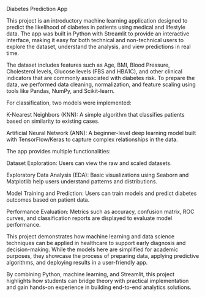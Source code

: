 Diabetes Prediction App

This project is an introductory machine learning application designed to predict the likelihood of diabetes in patients using medical and lifestyle data. The app was built in Python with Streamlit to provide an interactive interface, making it easy for both technical and non-technical users to explore the dataset, understand the analysis, and view predictions in real time.

The dataset includes features such as Age, BMI, Blood Pressure, Cholesterol levels, Glucose levels (FBS and HBA1C), and other clinical indicators that are commonly associated with diabetes risk. To prepare the data, we performed data cleaning, normalization, and feature scaling using tools like Pandas, NumPy, and Scikit-learn.

For classification, two models were implemented:

K-Nearest Neighbors (KNN): A simple algorithm that classifies patients based on similarity to existing cases.

Artificial Neural Network (ANN): A beginner-level deep learning model built with TensorFlow/Keras to capture complex relationships in the data.

The app provides multiple functionalities:

Dataset Exploration: Users can view the raw and scaled datasets.

Exploratory Data Analysis (EDA): Basic visualizations using Seaborn and Matplotlib help users understand patterns and distributions.

Model Training and Prediction: Users can train models and predict diabetes outcomes based on patient data.

Performance Evaluation: Metrics such as accuracy, confusion matrix, ROC curves, and classification reports are displayed to evaluate model performance.

This project demonstrates how machine learning and data science techniques can be applied in healthcare to support early diagnosis and decision-making. While the models here are simplified for academic purposes, they showcase the process of preparing data, applying predictive algorithms, and deploying results in a user-friendly app.

By combining Python, machine learning, and Streamlit, this project highlights how students can bridge theory with practical implementation and gain hands-on experience in building end-to-end analytics solutions.
